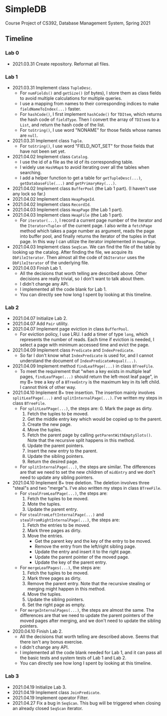 # SimpleDB

Course Project of CS392, Database Management System, Spring 2021

## Timeline

### Lab 0

* 2021.03.31	Create repository. Reformat all files.

### Lab 1

* 2021.03.31	Implement class `TupleDesc`.
  * For `numFields()` and `getSize()` (of bytes), I store them as class fields to avoid multiple calculations for multiple queries.
  * I use a mapping from names to their corresponding indices to make `fieldNameToIndex(...)` faster.
  * For `hashCode()`, I first implement `hashCode()` for `TDItem`, which returns the hash code of `fieldType`. Then I convert the array of `TDItem`s to a `List`, and return the hash code of the list.
  * For `toString()`, I use word "NONAME" for those fields whose names are `null`.
* 2021.03.31	Implement class `Tuple`.
  * For `toString()`, I use word "FIELD_NOT_SET" for those fields that have not been set yet.
* 2021.04.02	Implement class `Catalog`.
  * I use the id of a file as the id of its corresponding table.
  * I widely use `HashMap`s to avoid iterating over all the tables when searching.
  * I add a helper function to get a table for `getTupleDesc(...)`, `getDatabaseFile(...)` and `getPrimaryKey(...)`.
* 2021.04.02	Implement class `BufferPool` (the Lab 1 part). (I haven't use any lock so far.)
* 2021.04.02	Implement class `HeapPageId`.
* 2021.04.02	Implement class `RecordId`.
* 2021.04.03	Implement class `HeapPage` (the Lab 1 part).
* 2021.04.03	Implement class `HeapFile` (the Lab 1 part).
  * For `iterator(...)`, I record a current page number of the iterator and the `Iterator<Tuple>` of the current page. I also write a `fetchPage` method which takes a page number as argument, reads the page into buffer pool, and finally returns the iterator of the tuples in that page. In this way I can utilize the iterator implemented in `HeapPage`.
* 2021.04.03	Implement class `SeqScan`. We can find the file of the table by looking up the catalog. After finding the file, we acquire its `DbFileIterator`. Then almost all the code of `DbIterator` uses the `DbFileIterator` of the underlying file.
* 2021.04.03	Finish Lab 1.
  * All the decisions that worth telling are described above. Other decisions are really trivial, so I don't want to talk about them.
  * I didn't change any API.
  * I implemented all the code blank for Lab 1.
  * You can directly see how long I spent by looking at this timeline.

### Lab 2

* 2021.04.07	Initialize Lab 2.
* 2021.04.07	Add `Pair` utility.
* 2021.04.07	Implement page eviction in class `BufferPool`.
  * For eviction policy, I use LRU. I add a timer of type `long`, which represents the number of reads. Each time if eviction is needed, I select a page with minimum accessed time and evict the page.
* 2021.04.09	Implement class `Predicate` and `IndexPredicate`.
  * So far I don't know what `IndexPredicate` is used for, and I cannot understand the document of `IndexPredicate#equal(...)`.
* 2021.04.09	Implement method `findLeafPage(...)` in class `BTreeFile`.
  * To meet the requirement that "when a key exists in multiple leaf pages, `findLeafPage(...)` should return the left-most leaf page", in my B+ tree a key of a `BTreeEntry` is the maximum key in its left child. I cannot think of other way.
* 2021.04.10	Implement B+ tree insertion. The insertion mainly involves `splitLeafPage(...)` and `splitInternalPage(...)`. I've written my steps in class `BTreeFile`.
  * For `splitLeafPage(...)`, the steps are:
    0. Mark the page as dirty.
    1. Fetch the tuples to be moved.
    2. Get the middle entry key which would be copied up to the parent.
    3. Create the new page.
    4. Move the tuples.
    5. Fetch the parent page by calling `getParentWithEmptySlots()`. Note that the recursive split happens in this method.
    6. Update the parent pointers.
    7. Insert the new entry to the parent.
    8. Update the sibling pointers.
    9. Return the desired page.
  * For `splitInternalPage(...)`, the steps are similar. The differences are that we need to set the new children of `midEntry` and we don't need to update any sibling pointers.
* 2021.04.10	Implement B+ tree deletion. The deletion involves three "steal"s and two "merge"s. I've also written my steps in class `BTreeFile`.
  * For `stealFromLeafPage(...)`, the steps are:
    1. Fetch the tuples to be moved.
    2. Mote the tuples.
    3. Update the parent entry.
  * For `stealFromLeftInternalPage(...)` and `stealFromRightInternalPage(...)`, the steps are:
    1. Fetch the entries to be moved.
    2. Mark three pages as dirty.
    3. Move the entries.
       * Get the parent key and the key of the entry to be moved.
       * Remove the entry from the left/right sibling page.
       * Update the entry and insert it to the right page.
       * Update the parent pointer of the moved page.
       * Update the key of the parent entry.
  * For `mergeLeafPages(...)`, the steps are:
    1. Fetch the tuples to be moved.
    2. Mark three pages as dirty.
    3. Remove the parent entry. Note that the recursive stealing or merging might happen in this method.
    4. Move the tuples.
    5. Update the sibling pointers.
    6. Set the right page as empty.
  * For `mergeInternalPages(...)`, the steps are almost the same. The differences are that we need to update the parent pointers of the moved pages after merging, and we don't need to update the sibling pointers.
* 2020.04.10	Finish Lab 2.
  * All the decisions that worth telling are described above. Seems that there isn't any bonus exercise.
  * I didn't change any API.
  * I implemented all the code blank needed for Lab 1, and it can pass all the basic tests and system tests of Lab 1 and Lab 2.
  * You can directly see how long I spent by looking at this timeline.

### Lab 3

* 2021.04.19	Initialize Lab 3.
* 2021.04.19	Implement class `JoinPredicate`.
* 2021.04.19	Implement operator Filter.
* 2021.04.27	Fix a bug in `SeqScan`. This bug will be triggered when closing an already closed `SeqScan` iterator.